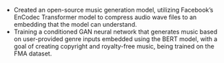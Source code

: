 - Created an open-source music generation model, utilizing Facebook’s EnCodec Transformer model to compress audio wave files to an embedding that the model can understand.
- Training a conditioned GAN neural network that generates music based on user-provided genre inputs embedded using the BERT model, with a goal of creating copyright and royalty-free music, being trained on the FMA dataset.
